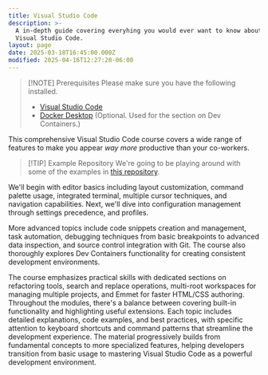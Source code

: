```yaml
---
title: Visual Studio Code
description: >-
  A in-depth guide covering everyhing you would ever want to know about using
  Visual Studio Code.
layout: page
date: 2025-03-18T16:45:00.000Z
modified: 2025-04-16T12:27:20-06:00
---
```


> [!NOTE] Prerequisites
> Please make sure you have the following installed.
>
> - [Visual Studio Code](https://code.visualstudio.com/download)
> - [Docker Desktop](https://www.docker.com/products/docker-desktop/) (Optional. Used for the section on Dev Containers.)

This comprehensive Visual Studio Code course covers a wide range of features to make you appear _way more_ productive than your co-workers.

> [!TIP] Example Repository
> We're going to be playing around with some of the examples in [this repository](https://github.com/stevekinney/vscode-examples).

We'll begin with editor basics including layout customization, command palette usage, integrated terminal, multiple cursor techniques, and navigation capabilities. Next, we'll dive into configuration management through settings precedence, and profiles.

More advanced topics include code snippets creation and management, task automation, debugging techniques from basic breakpoints to advanced data inspection, and source control integration with Git. The course also thoroughly explores Dev Containers functionality for creating consistent development environments.

The course emphasizes practical skills with dedicated sections on refactoring tools, search and replace operations, multi-root workspaces for managing multiple projects, and Emmet for faster HTML/CSS authoring. Throughout the modules, there's a balance between covering built-in functionality and highlighting useful extensions. Each topic includes detailed explanations, code examples, and best practices, with specific attention to keyboard shortcuts and command patterns that streamline the development experience. The material progressively builds from fundamental concepts to more specialized features, helping developers transition from basic usage to mastering Visual Studio Code as a powerful development environment.
